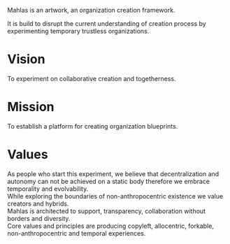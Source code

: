 Mahlas is an artwork, an organization creation framework.

It is build to disrupt the current understanding of creation process by experimenting temporary trustless organizations.

# Vision

To experiment on collaborative creation and togetherness.

# Mission

To establish a platform for creating organization blueprints.


# Values

As people who start this experiment, we believe that decentralization and autonomy can not be achieved on a static body therefore we embrace temporality and evolvability.  
While exploring the boundaries of non-anthropocentric existence we value creators and hybrids.  
Mahlas is architected to support, transparency, collaboration without borders and diversity.  
Core values and principles are producing copyleft, allocentric, forkable, non-anthropocentric and temporal experiences.  




